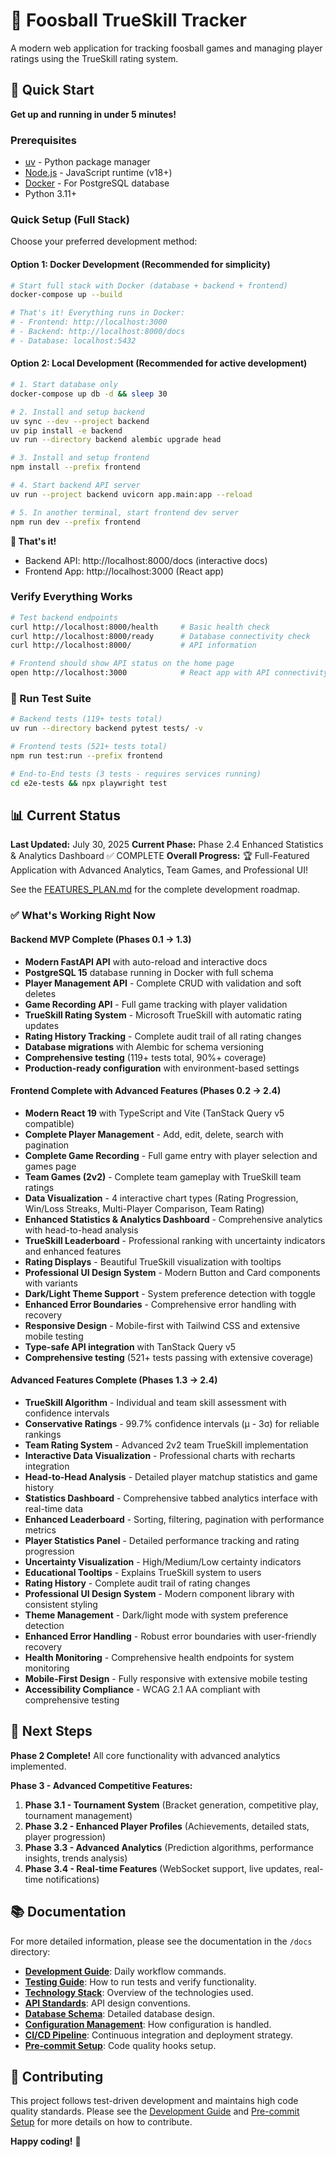 # 🏓 Foosball TrueSkill Tracker

A modern web application for tracking foosball games and managing player ratings using the TrueSkill rating system.

## 🚀 Quick Start

**Get up and running in under 5 minutes!**

### Prerequisites
- [uv](https://docs.astral.sh/uv/) - Python package manager
- [Node.js](https://nodejs.org/) - JavaScript runtime (v18+)
- [Docker](https://www.docker.com/) - For PostgreSQL database
- Python 3.11+

### Quick Setup (Full Stack)

Choose your preferred development method:

#### Option 1: Docker Development (Recommended for simplicity)

```bash
# Start full stack with Docker (database + backend + frontend)
docker-compose up --build

# That's it! Everything runs in Docker:
# - Frontend: http://localhost:3000
# - Backend: http://localhost:8000/docs
# - Database: localhost:5432
```

#### Option 2: Local Development (Recommended for active development)

```bash
# 1. Start database only
docker-compose up db -d && sleep 30

# 2. Install and setup backend
uv sync --dev --project backend
uv pip install -e backend
uv run --directory backend alembic upgrade head

# 3. Install and setup frontend
npm install --prefix frontend

# 4. Start backend API server
uv run --project backend uvicorn app.main:app --reload

# 5. In another terminal, start frontend dev server
npm run dev --prefix frontend
```

**🎉 That's it!**
- Backend API: http://localhost:8000/docs (interactive docs)
- Frontend App: http://localhost:3000 (React app)

### Verify Everything Works

```bash
# Test backend endpoints
curl http://localhost:8000/health     # Basic health check
curl http://localhost:8000/ready      # Database connectivity check
curl http://localhost:8000/           # API information

# Frontend should show API status on the home page
open http://localhost:3000            # React app with API connectivity test
```

### 🧪 Run Test Suite

```bash
# Backend tests (119+ tests total)
uv run --directory backend pytest tests/ -v

# Frontend tests (521+ tests total)
npm run test:run --prefix frontend

# End-to-End tests (3 tests - requires services running)
cd e2e-tests && npx playwright test
```

## 📊 Current Status

**Last Updated:** July 30, 2025
**Current Phase:** Phase 2.4 Enhanced Statistics & Analytics Dashboard ✅ COMPLETE
**Overall Progress:** 🏆 Full-Featured Application with Advanced Analytics, Team Games, and Professional UI!

See the [FEATURES_PLAN.md](FEATURES_PLAN.md) for the complete development roadmap.

### ✅ What's Working Right Now

#### Backend MVP Complete (Phases 0.1 → 1.3)
- **Modern FastAPI API** with auto-reload and interactive docs
- **PostgreSQL 15** database running in Docker with full schema
- **Player Management API** - Complete CRUD with validation and soft deletes
- **Game Recording API** - Full game tracking with player validation
- **TrueSkill Rating System** - Microsoft TrueSkill with automatic rating updates
- **Rating History Tracking** - Complete audit trail of all rating changes
- **Database migrations** with Alembic for schema versioning
- **Comprehensive testing** (119+ tests total, 90%+ coverage)
- **Production-ready configuration** with environment-based settings

#### Frontend Complete with Advanced Features (Phases 0.2 → 2.4)
- **Modern React 19** with TypeScript and Vite (TanStack Query v5 compatible)
- **Complete Player Management** - Add, edit, delete, search with pagination
- **Complete Game Recording** - Full game entry with player selection and games page
- **Team Games (2v2)** - Complete team gameplay with TrueSkill team ratings
- **Data Visualization** - 4 interactive chart types (Rating Progression, Win/Loss Streaks, Multi-Player Comparison, Team Rating)
- **Enhanced Statistics & Analytics Dashboard** - Comprehensive analytics with head-to-head analysis
- **TrueSkill Leaderboard** - Professional ranking with uncertainty indicators and enhanced features
- **Rating Displays** - Beautiful TrueSkill visualization with tooltips
- **Professional UI Design System** - Modern Button and Card components with variants
- **Dark/Light Theme Support** - System preference detection with toggle
- **Enhanced Error Boundaries** - Comprehensive error handling with recovery
- **Responsive Design** - Mobile-first with Tailwind CSS and extensive mobile testing
- **Type-safe API integration** with TanStack Query v5
- **Comprehensive testing** (521+ tests passing with extensive coverage)

#### Advanced Features Complete (Phases 1.3 → 2.4)
- **TrueSkill Algorithm** - Individual and team skill assessment with confidence intervals
- **Conservative Ratings** - 99.7% confidence intervals (μ - 3σ) for reliable rankings
- **Team Rating System** - Advanced 2v2 team TrueSkill implementation
- **Interactive Data Visualization** - Professional charts with recharts integration
- **Head-to-Head Analysis** - Detailed player matchup statistics and game history
- **Statistics Dashboard** - Comprehensive tabbed analytics interface with real-time data
- **Enhanced Leaderboard** - Sorting, filtering, pagination with performance metrics
- **Player Statistics Panel** - Detailed performance tracking and rating progression
- **Uncertainty Visualization** - High/Medium/Low certainty indicators
- **Educational Tooltips** - Explains TrueSkill system to users
- **Rating History** - Complete audit trail of rating changes
- **Professional UI Design System** - Modern component library with consistent styling
- **Theme Management** - Dark/light mode with system preference detection
- **Enhanced Error Handling** - Robust error boundaries with user-friendly recovery
- **Health Monitoring** - Comprehensive health endpoints for system monitoring
- **Mobile-First Design** - Fully responsive with extensive mobile testing
- **Accessibility Compliance** - WCAG 2.1 AA compliant with comprehensive testing

## 🎯 Next Steps

**Phase 2 Complete!** All core functionality with advanced analytics implemented.

**Phase 3 - Advanced Competitive Features:**
1.  **Phase 3.1 - Tournament System** (Bracket generation, competitive play, tournament management)
2.  **Phase 3.2 - Enhanced Player Profiles** (Achievements, detailed stats, player progression)
3.  **Phase 3.3 - Advanced Analytics** (Prediction algorithms, performance insights, trends analysis)
4.  **Phase 3.4 - Real-time Features** (WebSocket support, live updates, real-time notifications)

## 📚 Documentation

For more detailed information, please see the documentation in the `/docs` directory:

- **[Development Guide](docs/DEVELOPMENT.md)**: Daily workflow commands.
- **[Testing Guide](docs/TESTING.md)**: How to run tests and verify functionality.
- **[Technology Stack](docs/TECH_STACK.md)**: Overview of the technologies used.
- **[API Standards](docs/API_STANDARDS.md)**: API design conventions.
- **[Database Schema](docs/DATABASE_SCHEMA.md)**: Detailed database design.
- **[Configuration Management](docs/CONFIG_MANAGEMENT.md)**: How configuration is handled.
- **[CI/CD Pipeline](docs/CICD_PIPELINE.md)**: Continuous integration and deployment strategy.
- **[Pre-commit Setup](docs/PRE_COMMIT_SETUP.md)**: Code quality hooks setup.

## 🤝 Contributing

This project follows test-driven development and maintains high code quality standards. Please see the [Development Guide](docs/DEVELOPMENT.md) and [Pre-commit Setup](docs/PRE_COMMIT_SETUP.md) for more details on how to contribute.

**Happy coding!** 🎉
